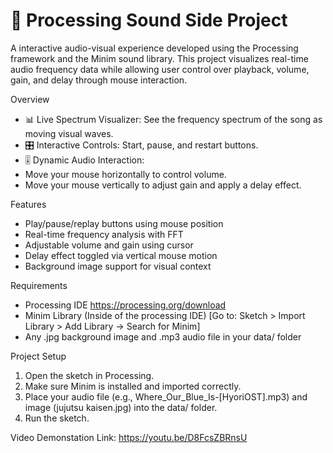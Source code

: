 # 🎵 Processing Sound Side Project

A interactive audio-visual experience developed using the Processing framework and the Minim sound library. This project visualizes real-time audio frequency data while allowing user control over playback, volume, gain, and delay through mouse interaction.

Overview
- 📊 Live Spectrum Visualizer: See the frequency spectrum of the song as moving visual waves.
- 🎛️ Interactive Controls: Start, pause, and restart buttons.
- 🎚️ Dynamic Audio Interaction:
- Move your mouse horizontally to control volume.
- Move your mouse vertically to adjust gain and apply a delay effect.

Features
- Play/pause/replay buttons using mouse position
- Real-time frequency analysis with FFT
- Adjustable volume and gain using cursor
- Delay effect toggled via vertical mouse motion
- Background image support for visual context

Requirements
- Processing IDE https://processing.org/download
- Minim Library (Inside of the processing IDE) [Go to: Sketch > Import Library > Add Library → Search for Minim]
- Any .jpg background image and .mp3 audio file in your data/ folder

Project Setup
1. Open the sketch in Processing.
2. Make sure Minim is installed and imported correctly.
3. Place your audio file (e.g., Where_Our_Blue_Is-[HyoriOST].mp3) and image (jujutsu kaisen.jpg) into the data/ folder.
4. Run the sketch.

Video Demonstation
Link: https://youtu.be/D8FcsZBRnsU
